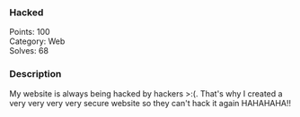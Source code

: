 ### Hacked

Points: 100 \
Category: Web \
Solves: 68

### Description

My website is always being hacked by hackers >:(. That's why I created a very very very very secure website so they can't hack it again HAHAHAHA!!
